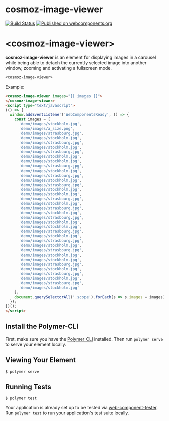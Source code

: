 cosmoz-image-viewer
===================

[![Build Status](https://travis-ci.org/Neovici/cosmoz-image-viewer.svg?branch=master)](https://travis-ci.org/Neovici/cosmoz-image-viewer)
[![Published on webcomponents.org](https://img.shields.io/badge/webcomponents.org-published-blue.svg)](https://www.webcomponents.org/element/Neovici/cosmoz-image-viewer)

# &lt;cosmoz-image-viewer&gt;

**cosmoz-image-viewer** is an element for displaying images in a carousel while
being able to detach the currently selected image into another window, zooming
and activating a fullscreen mode.

`<cosmoz-image-viewer>`

Example:

<!--
```
<custom-element-demo>
  <template>
    <script src="../webcomponentsjs/webcomponents-lite.js"></script>
    <link rel="import" href="cosmoz-image-viewer.html">
    <next-code-block></next-code-block>
  </template>
</custom-element-demo>
```
-->
```html
<cosmoz-image-viewer images="[[ images ]]">
</cosmoz-image-viewer>
<script type="text/javascript">
(() => {
  window.addEventListener('WebComponentsReady', () => {
    const images = [
      'demo/images/stockholm.jpg',
      'demo/images/a_size.png',
      'demo/images/strasbourg.jpg',
      'demo/images/stockholm.jpg',
      'demo/images/strasbourg.jpg',
      'demo/images/stockholm.jpg',
      'demo/images/strasbourg.jpg',
      'demo/images/stockholm.jpg',
      'demo/images/stockholm.jpg',
      'demo/images/strasbourg.jpg',
      'demo/images/stockholm.jpg',
      'demo/images/strasbourg.jpg',
      'demo/images/stockholm.jpg',
      'demo/images/strasbourg.jpg',
      'demo/images/stockholm.jpg',
      'demo/images/stockholm.jpg',
      'demo/images/strasbourg.jpg',
      'demo/images/stockholm.jpg',
      'demo/images/strasbourg.jpg',
      'demo/images/stockholm.jpg',
      'demo/images/strasbourg.jpg',
      'demo/images/stockholm.jpg',
      'demo/images/stockholm.jpg',
      'demo/images/strasbourg.jpg',
      'demo/images/stockholm.jpg',
      'demo/images/strasbourg.jpg',
      'demo/images/stockholm.jpg',
      'demo/images/strasbourg.jpg',
      'demo/images/stockholm.jpg',
      'demo/images/stockholm.jpg',
      'demo/images/strasbourg.jpg',
      'demo/images/stockholm.jpg',
      'demo/images/strasbourg.jpg',
      'demo/images/stockholm.jpg',
      'demo/images/strasbourg.jpg',
      'demo/images/stockholm.jpg'
    ];
    document.querySelectorAll('.scope').forEach(s => s.images = images);
  });
})();
</script>
```

## Install the Polymer-CLI

First, make sure you have the [Polymer CLI](https://www.npmjs.com/package/polymer-cli) installed. Then run `polymer serve` to serve your element locally.

## Viewing Your Element

```
$ polymer serve
```

## Running Tests

```
$ polymer test
```

Your application is already set up to be tested via [web-component-tester](https://github.com/Polymer/web-component-tester). Run `polymer test` to run your application's test suite locally.

